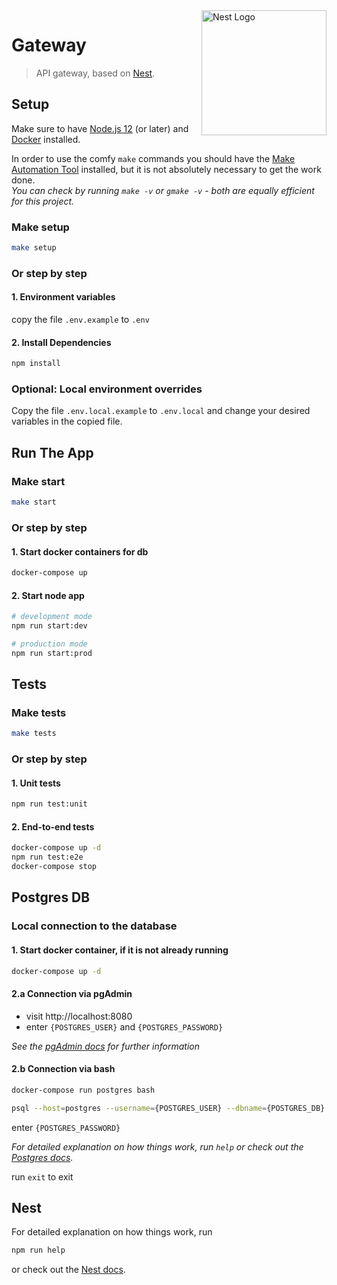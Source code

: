 <img src="https://nestjs.com/img/logo_text.svg" align="right" width="200" alt="Nest Logo" />

# Gateway
> API gateway, based on [Nest](https://github.com/nestjs/nest).

## Setup
Make sure to have [Node.js 12](https://nodejs.org/en/download/) (or later)
and [Docker](https://docs.docker.com/get-docker/) installed.  

In order to use the comfy `make` commands you should have the
[Make Automation Tool](https://www.gnu.org/software/make/manual/make.html) installed,
but it is not absolutely necessary to get the work done.  
*You can check by running `make -v` or `gmake -v` - both are equally efficient for this project.*

### Make setup
```bash
make setup
```

### Or step by step
#### 1. Environment variables
copy the file `.env.example` to `.env`

#### 2. Install Dependencies
```bash
npm install
```

### Optional: Local environment overrides
Copy the file `.env.local.example` to `.env.local` and change your desired variables in the copied file.

## Run The App
### Make start
```bash
make start
```

### Or step by step
#### 1. Start docker containers for db
```bash
docker-compose up
```

#### 2. Start node app
```bash
# development mode
npm run start:dev

# production mode
npm run start:prod
```

## Tests
### Make tests
```bash
make tests
```

### Or step by step
#### 1. Unit tests
```bash
npm run test:unit
```

#### 2. End-to-end tests
```bash
docker-compose up -d
npm run test:e2e
docker-compose stop
```

## Postgres DB

### Local connection to the database
#### 1. Start docker container, if it is not already running
```bash
docker-compose up -d
```

#### 2.a Connection via pgAdmin
* visit http://localhost:8080
* enter `{POSTGRES_USER}` and `{POSTGRES_PASSWORD}`

*See the [pgAdmin docs](https://www.pgadmin.org) for further information*

#### 2.b Connection via bash
```bash
docker-compose run postgres bash
```
```bash
psql --host=postgres --username={POSTGRES_USER} --dbname={POSTGRES_DB}
```

enter `{POSTGRES_PASSWORD}`
  
*For detailed explanation on how things work, run `help`
or check out the [Postgres docs](https://www.postgresql.org/docs).*

run `exit` to exit

## Nest
For detailed explanation on how things work, run 
```bash
npm run help 
```
or check out the [Nest docs](https://docs.nestjs.com).
